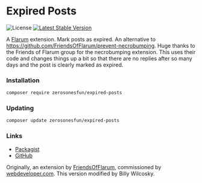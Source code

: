 # Expired Posts

![License](https://img.shields.io/badge/license-MIT-blue.svg) [![Latest Stable Version](https://img.shields.io/packagist/v/zerosonesfun/expired-posts.svg)](https://packagist.org/packages/zerosonesfun/expired-posts)

A [Flarum](http://flarum.org) extension. Mark posts as expired. An alternative to https://github.com/FriendsOfFlarum/prevent-necrobumping. Huge thanks to the Friends of Flarum group for the necrobumping extension. This uses their code and changes things up a bit so that there are no replies after so many days and the post is clearly marked as expired.


### Installation

```sh
composer require zerosonesfun/expired-posts
```

### Updating

```sh
composer update zerosonesfun/expired-posts
```

### Links

- [Packagist](https://packagist.org/packages/zerosonesfun/expired-posts)
- [GitHub](https://github.com/zerosonesfun/expired-posts)

Originally, an extension by [FriendsOfFlarum](https://github.com/FriendsOfFlarum), commissioned by [webdeveloper.com](https://webdeveloper.com). This version modified by Billy Wilcosky.
